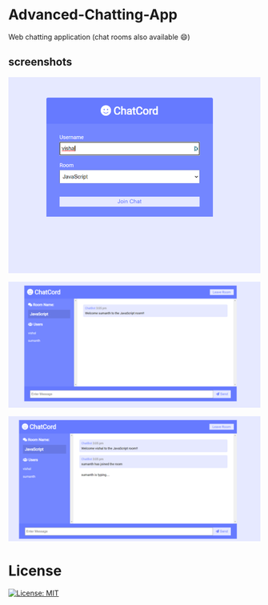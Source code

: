 # Advanced-Chatting-App
Web chatting application (chat rooms also available :smile:)  

## screenshots
![Alt text](/images/one.png?raw=true "Optional Title")


![Alt text](/images/two.png?raw=true "Optional Title")


![Alt text](/images/three.png?raw=true "Optional Title")

# License
[![License: MIT](https://img.shields.io/badge/License-MIT-yellow.svg)](https://opensource.org/licenses/MIT)
